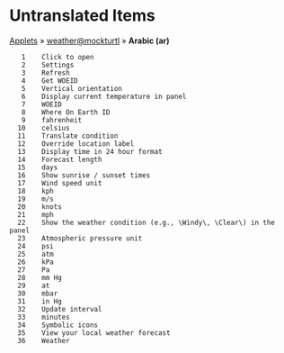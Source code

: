 # Untranslated Items
[Applets](../../../README.md) &#187; [weather@mockturtl](../README.md) &#187; **Arabic (ar)**

       1	Click to open
       2	Settings
       3	Refresh
       4	Get WOEID
       5	Vertical orientation
       6	Display current temperature in panel
       7	WOEID
       8	Where On Earth ID
       9	fahrenheit
      10	celsius
      11	Translate condition
      12	Override location label
      13	Display time in 24 hour format
      14	Forecast length
      15	days
      16	Show sunrise / sunset times
      17	Wind speed unit
      18	kph
      19	m/s
      20	knots
      21	mph
      22	Show the weather condition (e.g., \Windy\, \Clear\) in the panel
      23	Atmospheric pressure unit
      24	psi
      25	atm
      26	kPa
      27	Pa
      28	mm Hg
      29	at
      30	mbar
      31	in Hg
      32	Update interval
      33	minutes
      34	Symbolic icons
      35	View your local weather forecast
      36	Weather
